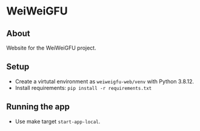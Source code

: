 # WeiWeiGFU

## About

Website for the WeiWeiGFU project.

## Setup

- Create a virtutal environment as `weiweigfu-web/venv` with Python 3.8.12.
- Install requirements: `pip install -r requirements.txt`

## Running the app

- Use make target `start-app-local`.